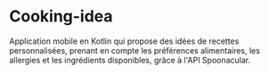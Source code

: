 # Cooking-idea
 Application mobile en Kotlin qui propose des idées de recettes personnalisées, prenant en compte les préférences alimentaires, les allergies et les ingrédients disponibles, grâce à l'API Spoonacular.

